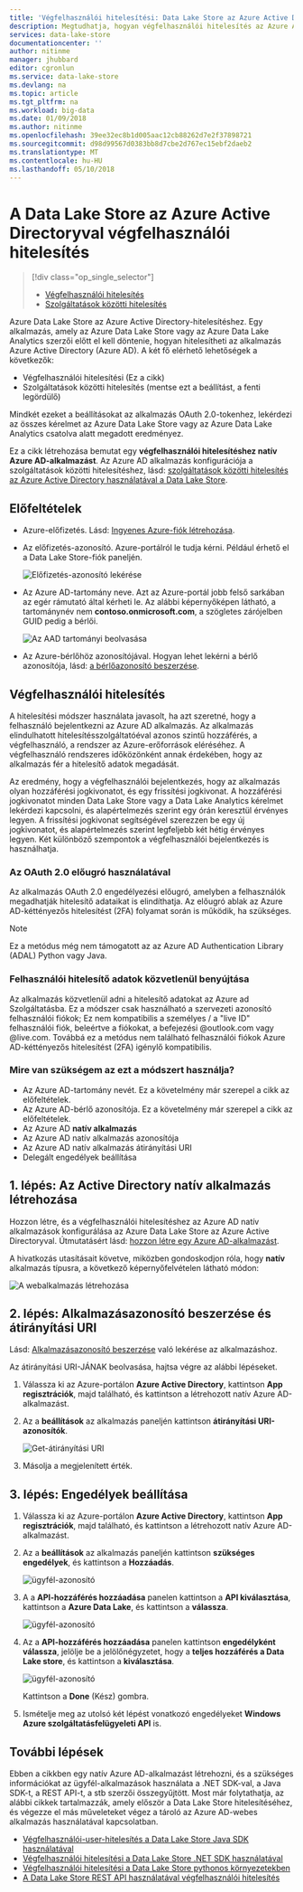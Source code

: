 ```yaml
---
title: 'Végfelhasználói hitelesítési: Data Lake Store az Azure Active Directoryhoz |} Microsoft Docs'
description: Megtudhatja, hogyan végfelhasználói hitelesítés az Azure Active Directory használatával a Data Lake Store elérése
services: data-lake-store
documentationcenter: ''
author: nitinme
manager: jhubbard
editor: cgronlun
ms.service: data-lake-store
ms.devlang: na
ms.topic: article
ms.tgt_pltfrm: na
ms.workload: big-data
ms.date: 01/09/2018
ms.author: nitinme
ms.openlocfilehash: 39ee32ec8b1d005aac12cb88262d7e2f37898721
ms.sourcegitcommit: d98d99567d0383bb8d7cbe2d767ec15ebf2daeb2
ms.translationtype: MT
ms.contentlocale: hu-HU
ms.lasthandoff: 05/10/2018
---
```

# <a name="end-user-authentication-with-data-lake-store-using-azure-active-directory"></a>A Data Lake Store az Azure Active Directoryval végfelhasználói hitelesítés
> [!div class="op_single_selector"]
> * [Végfelhasználói hitelesítés](data-lake-store-end-user-authenticate-using-active-directory.md)
> * [Szolgáltatások közötti hitelesítés](data-lake-store-service-to-service-authenticate-using-active-directory.md)
> 
> 

Azure Data Lake Store az Azure Active Directory-hitelesítéshez. Egy alkalmazás, amely az Azure Data Lake Store vagy az Azure Data Lake Analytics szerzői előtt el kell döntenie, hogyan hitelesítheti az alkalmazás Azure Active Directory (Azure AD). A két fő elérhető lehetőségek a következők:

* Végfelhasználói hitelesítési (Ez a cikk)
* Szolgáltatások közötti hitelesítés (mentse ezt a beállítást, a fenti legördülő)

Mindkét ezeket a beállításokat az alkalmazás OAuth 2.0-tokenhez, lekérdezi az összes kérelmet az Azure Data Lake Store vagy az Azure Data Lake Analytics csatolva alatt megadott eredményez.

Ez a cikk létrehozása bemutat egy **végfelhasználói hitelesítéshez natív Azure AD-alkalmazást**. Az Azure AD alkalmazás konfigurációja a szolgáltatások közötti hitelesítéshez, lásd: [szolgáltatások közötti hitelesítés az Azure Active Directory használatával a Data Lake Store](data-lake-store-authenticate-using-active-directory.md).

## <a name="prerequisites"></a>Előfeltételek
* Azure-előfizetés. Lásd: [Ingyenes Azure-fiók létrehozása](https://azure.microsoft.com/pricing/free-trial/).

* Az előfizetés-azonosító. Azure-portálról le tudja kérni. Például érhető el a Data Lake Store-fiók paneljén.
  
    ![Előfizetés-azonosító lekérése](./media/data-lake-store-end-user-authenticate-using-active-directory/get-subscription-id.png)

* Az Azure AD-tartomány neve. Azt az Azure-portál jobb felső sarkában az egér rámutató által kérheti le. Az alábbi képernyőképen látható, a tartománynév nem **contoso.onmicrosoft.com**, a szögletes zárójelben GUID pedig a bérlői. 
  
    ![Az AAD tartományi beolvasása](./media/data-lake-store-end-user-authenticate-using-active-directory/get-aad-domain.png)

* Az Azure-bérlőhöz azonosítójával. Hogyan lehet lekérni a bérlő azonosítója, lásd: [a bérlőazonosító beszerzése](../azure-resource-manager/resource-group-create-service-principal-portal.md#get-tenant-id).

## <a name="end-user-authentication"></a>Végfelhasználói hitelesítés
A hitelesítési módszer használata javasolt, ha azt szeretné, hogy a felhasználó bejelentkezni az Azure AD alkalmazás. Az alkalmazás elindulhatott hitelesítésszolgáltatóéval azonos szintű hozzáférés, a végfelhasználó, a rendszer az Azure-erőforrások eléréséhez. A végfelhasználó rendszeres időközönként annak érdekében, hogy az alkalmazás fér a hitelesítő adatok megadását.

Az eredmény, hogy a végfelhasználói bejelentkezés, hogy az alkalmazás olyan hozzáférési jogkivonatot, és egy frissítési jogkivonat. A hozzáférési jogkivonatot minden Data Lake Store vagy a Data Lake Analytics kérelmet lekérdezi kapcsolni, és alapértelmezés szerint egy órán keresztül érvényes legyen. A frissítési jogkivonat segítségével szerezzen be egy új jogkivonatot, és alapértelmezés szerint legfeljebb két hétig érvényes legyen. Két különböző szempontok a végfelhasználói bejelentkezés is használhatja.

### <a name="using-the-oauth-20-pop-up"></a>Az OAuth 2.0 előugró használatával
Az alkalmazás OAuth 2.0 engedélyezési előugró, amelyben a felhasználók megadhatják hitelesítő adataikat is elindíthatja. Az előugró ablak az Azure AD-kéttényezős hitelesítést (2FA) folyamat során is működik, ha szükséges. 

> [!NOTE]
> Ez a metódus még nem támogatott az az Azure AD Authentication Library (ADAL) Python vagy Java.
> 
> 

### <a name="directly-passing-in-user-credentials"></a>Felhasználói hitelesítő adatok közvetlenül benyújtása
Az alkalmazás közvetlenül adni a hitelesítő adatokat az Azure ad Szolgáltatásba. Ez a módszer csak használható a szervezeti azonosító felhasználói fiókok; Ez nem kompatibilis a személyes / a "live ID" felhasználói fiók, beleértve a fiókokat, a befejezési @outlook.com vagy @live.com. Továbbá ez a metódus nem található felhasználói fiókok Azure AD-kéttényezős hitelesítést (2FA) igénylő kompatibilis.

### <a name="what-do-i-need-for-this-approach"></a>Mire van szükségem az ezt a módszert használja?
* Az Azure AD-tartomány nevét. Ez a követelmény már szerepel a cikk az előfeltételek.
* Az Azure AD-bérlő azonosítója. Ez a követelmény már szerepel a cikk az előfeltételek.
* Az Azure AD **natív alkalmazás**
* Az Azure AD natív alkalmazás azonosítója
* Az Azure AD natív alkalmazás átirányítási URI
* Delegált engedélyek beállítása


## <a name="step-1-create-an-active-directory-native-application"></a>1. lépés: Az Active Directory natív alkalmazás létrehozása

Hozzon létre, és a végfelhasználói hitelesítéshez az Azure AD natív alkalmazások konfigurálása az Azure Data Lake Store az Azure Active Directoryval. Útmutatásért lásd: [hozzon létre egy Azure AD-alkalmazást](../azure-resource-manager/resource-group-create-service-principal-portal.md).

A hivatkozás utasításait követve, miközben gondoskodjon róla, hogy **natív** alkalmazás típusra, a következő képernyőfelvételen látható módon:

![A webalkalmazás létrehozása](./media/data-lake-store-end-user-authenticate-using-active-directory/azure-active-directory-create-native-app.png "hozzon létre natív alkalmazás")

## <a name="step-2-get-application-id-and-redirect-uri"></a>2. lépés: Alkalmazásazonosító beszerzése és átirányítási URI

Lásd: [Alkalmazásazonosító beszerzése](../azure-resource-manager/resource-group-create-service-principal-portal.md#get-application-id-and-authentication-key) való lekérése az alkalmazáshoz.

Az átirányítási URI-JÁNAK beolvasása, hajtsa végre az alábbi lépéseket.

1. Válassza ki az Azure-portálon **Azure Active Directory**, kattintson **App regisztrációk**, majd található, és kattintson a létrehozott natív Azure AD-alkalmazást.

2. Az a **beállítások** az alkalmazás paneljén kattintson **átirányítási URI-azonosítók**.

    ![Get-átirányítási URI](./media/data-lake-store-end-user-authenticate-using-active-directory/azure-active-directory-redirect-uri.png)

3. Másolja a megjelenített érték.


## <a name="step-3-set-permissions"></a>3. lépés: Engedélyek beállítása

1. Válassza ki az Azure-portálon **Azure Active Directory**, kattintson **App regisztrációk**, majd található, és kattintson a létrehozott natív Azure AD-alkalmazást.

2. Az a **beállítások** az alkalmazás paneljén kattintson **szükséges engedélyek**, és kattintson a **Hozzáadás**.

    ![ügyfél-azonosító](./media/data-lake-store-end-user-authenticate-using-active-directory/aad-end-user-auth-set-permission-1.png)

3. A a **API-hozzáférés hozzáadása** panelen kattintson a **API kiválasztása**, kattintson a **Azure Data Lake**, és kattintson a **válassza**.

    ![ügyfél-azonosító](./media/data-lake-store-end-user-authenticate-using-active-directory/aad-end-user-auth-set-permission-2.png)
 
4.  Az a **API-hozzáférés hozzáadása** panelen kattintson **engedélyként válassza**, jelölje be a jelölőnégyzetet, hogy a **teljes hozzáférés a Data Lake store**, és kattintson a **kiválasztása**.

    ![ügyfél-azonosító](./media/data-lake-store-end-user-authenticate-using-active-directory/aad-end-user-auth-set-permission-3.png)

    Kattintson a **Done** (Kész) gombra.

5. Ismételje meg az utolsó két lépést vonatkozó engedélyeket **Windows Azure szolgáltatásfelügyeleti API** is.
   
## <a name="next-steps"></a>További lépések
Ebben a cikkben egy natív Azure AD-alkalmazást létrehozni, és a szükséges információkat az ügyfél-alkalmazások használata a .NET SDK-val, a Java SDK-t, a REST API-t, a stb szerzői összegyűjtött. Most már folytathatja, az alábbi cikkek tartalmazzák, amely először a Data Lake Store hitelesítéséhez, és végezze el más műveleteket végez a tároló az Azure AD-webes alkalmazás használatával kapcsolatban.

* [Végfelhasználói-user-hitelesítés a Data Lake Store Java SDK használatával](data-lake-store-end-user-authenticate-java-sdk.md)
* [Végfelhasználói hitelesítési a Data Lake Store .NET SDK használatával](data-lake-store-end-user-authenticate-net-sdk.md)
* [Végfelhasználói hitelesítési a Data Lake Store pythonos környezetekben](data-lake-store-end-user-authenticate-python.md)
* [A Data Lake Store REST API használatával végfelhasználói hitelesítés](data-lake-store-end-user-authenticate-rest-api.md)

